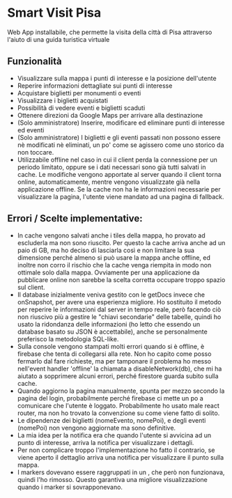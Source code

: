 # Smart Visit Pisa

Web App installabile, che permette la visita della città di Pisa attraverso l'aiuto di una guida turistica virtuale

## Funzionalità

- Visualizzare sulla mappa i punti di interesse e la posizione dell'utente
- Reperire informazioni dettagliate sui punti di interesse
- Acquistare biglietti per monumenti o eventi
- Visualizzare i biglietti acquistati
- Possibilità di vedere eventi e biglietti scaduti
- Ottenere direzioni da Google Maps per arrivare alla destinazione
- (Solo amministratore) Inserire, modificare ed eliminare punti di interesse ed eventi
- (Solo amministratore) I biglietti e gli eventi passati non possono essere nè modificati nè eliminati, un po' come se agissero come uno storico da non toccare.
- Utilizzabile offline nel caso in cui il client perda la connessione per un periodo limitato, oppure se i dati necessari sono già tutti salvati in cache. Le modifiche vengono apportate al server quando il client torna online, automaticamente, mentre vengono visualizzate già nella applicazione offline. Se la cache non ha le informazioni necessarie per visualizzare la pagina, l'utente viene mandato ad una pagina di fallback.

## Errori / Scelte implementative:

- In cache vengono salvati anche i tiles della mappa, ho provato ad escluderla ma non sono riuscito. Per questo la cache arriva anche ad un paio di GB, ma ho deciso di lasciarla così e non limitare la sua dimensione perché almeno si può usare la mappa anche offline, ed inoltre non corro il rischio che la cache venga riempita in modo non ottimale solo dalla mappa. Ovviamente per una applicazione da pubblicare online non sarebbe la scelta corretta occupare troppo spazio sul client.
- Il database inizialmente veniva gestito con le getDocs invece che onSnapshot, per avere una esperienza migliore. Ho sostituito il metodo per reperire le informazioni dal server in tempo reale, però facendo ciò non riuscivo più a gestire le "chiavi secondarie" delle tabelle, quindi ho usato la ridondanza delle informazioni (ho letto che essendo un database basato su JSON è accettabile), anche se personalmente preferisco la metodologia SQL-like.
- Sulla console vengono stampati molti errori quando si è offline, è firebase che tenta di collegarsi alla rete. Non ho capito come posso fermarlo dal fare richieste, ma per tamponare il problema ho messo nell'event handler 'offline' la chiamata a disableNetwork(db), che mi ha aiutato a sopprimere alcuni errori, perché firestore guarda subito sulla cache.
- Quando aggiorno la pagina manualmente, spunta per mezzo secondo la pagina del login, probabilmente perché firebase ci mette un po a comunicare che l'utente è loggato.
Probabilmente ho usato male react router, ma non ho trovato la convenzione su come viene fatto di solito.
- Le dipendenze dei biglietti (nomeEvento, nomePoi), e degli eventi (nomePoi) non vengono aggiornate ma sono definitive.
- La mia idea per la notifica era che quando l'utente si avvicina ad un punto di interesse, arriva la notifica per visualizzare i dettagli.
- Per non complicare troppo l'implementazione ho fatto il contrario, se viene aperto il dettaglio arriva una notifica per visualizzare il punto sulla mappa.
- I markers dovevano essere raggruppati in un <MarkerClusterGroup>, che però non funzionava, quindi l'ho rimosso. Questo garantiva una migliore visualizzazione quando i marker si sovrapponevano.
